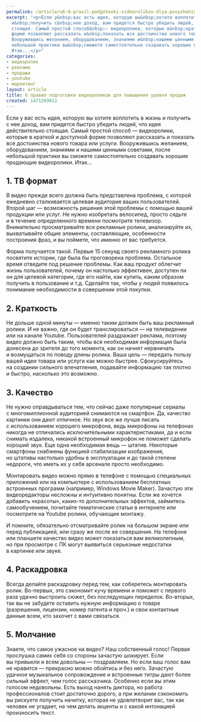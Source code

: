 ```yaml
---
permalink: /article/u6-6-pravil-podgotovki-videorolikov-dlya-povysheniya-urovnya-prodazh
excerpt: "<p>Если у&nbsp;вас есть идея, которую вы&nbsp;хотите воплотить в&nbsp;жизнь
  и&nbsp;получить с&nbsp;нее доход, вам придется быстро убедить людей, что идея действительно
  стоящая. Самый простой способ&nbsp;— видеоролики, которые в&nbsp;краткой и&nbsp;доступной
  форме позволяют рассказать и&nbsp;показать все достоинства нового товара или услуги.
  Вооружившись желанием, оборудованием, знаниями и&nbsp;нашими ценными советами, после
  небольшой практики вы&nbsp;сможете самостоятельно создавать хорошие продающие видеоролики.
  Итак...</p>"
categories:
- видеоролик
- реклама
- продажи
- youtube
- маркетинг
layout: article
title: 6 правил подготовки видеороликов для повышения уровня продаж
created: 1471269812
---
```

<p>Если у&nbsp;вас есть идея, которую вы&nbsp;хотите воплотить в&nbsp;жизнь и&nbsp;получить с&nbsp;нее доход, вам придется быстро убедить людей, что идея действительно стоящая. Самый простой способ&nbsp;— видеоролики, которые в&nbsp;краткой и&nbsp;доступной форме позволяют рассказать и&nbsp;показать все достоинства нового товара или услуги. Вооружившись желанием, оборудованием, знаниями и&nbsp;нашими ценными советами, после небольшой практики вы&nbsp;сможете самостоятельно создавать хорошие продающие видеоролики. Итак...</p>
<h2>1. ТВ&nbsp;формат</h2>
<p>В&nbsp;видео прежде всего должна быть представлена проблема, с&nbsp;которой ежедневно сталкивается целевая аудитория ваших пользователей. Второй шаг&nbsp;— возможность решения этой проблемы с&nbsp;помощью вашей продукции или услуг. Не&nbsp;нужно изобретать велосипед, просто сядьте и&nbsp;в&nbsp;течение определенного времени посмотрите телевизор. Внимательно просматривайте все рекламные ролики, анализируйте&nbsp;их, выхватывайте общие элементы, составляющие, особенности построения фраз, и&nbsp;вы&nbsp;поймете, что именно от&nbsp;вас требуется. </p>
<p>Форма получается такой. Первые 15&nbsp;секунд своего рекламного ролика посвятите истории, где была&nbsp;бы проговорена проблема. Остальное время отведите под решение проблемы. Как ваш продукт облегчит жизнь пользователей, почему он&nbsp;настолько эффективен, доступен&nbsp;ли он&nbsp;для целевой категории, где его найти, как купить, каким образом получить в&nbsp;пользование и&nbsp;т.д. Сделайте так, чтобы у&nbsp;людей появилось понимание необходимости в&nbsp;совершении этой покупки.</p>
<h2>2. Краткость</h2>
<p>Не&nbsp;дольше одной минуты&nbsp;— именно таким должен быть ваш рекламный ролики. И&nbsp;не&nbsp;важно, где он&nbsp;будет транслироваться&nbsp;— на&nbsp;телевидении или на&nbsp;канале Youtube. Пользователей раздражает реклама, поэтому видео должно быть таким, чтобы вся необходимая информация была донесена до&nbsp;зрителя до&nbsp;того момента, как он&nbsp;начнет нервничать и&nbsp;возмущаться по&nbsp;поводу длины ролика. Ваша цель&nbsp;— передать пользу вашей идеи товара или услуги как можно быстрее. Сфокусируйтесь на&nbsp;создании сильного впечатления, подавайте информацию так плотно и&nbsp;быстро, насколько это возможно.</p>
<h2>3. Качество</h2>
<p>Не&nbsp;нужно оправдываться тем, что сейчас даже популярные сериалы с&nbsp;многомиллионной аудиторией снимаются на&nbsp;смартфон. Да, качество картинки они дают отличное. Но&nbsp;звук все&nbsp;же лучше писать с&nbsp;использованием хорошего микрофона, ведь микрофоны на&nbsp;телефонах никогда не&nbsp;отличались исключительными характеристиками, да&nbsp;и&nbsp;если снимать издалека, никакой встроенный микрофон не&nbsp;поможет сделать хороший звук. Еще одна необходимая вещь&nbsp;— штатив. Некоторые смартфоны снабжены функцией стабилизации изображения, но&nbsp;штативы настолько удобны в&nbsp;эксплуатации и&nbsp;до&nbsp;такой степени недороги, что иметь их&nbsp;у&nbsp;себя арсенале просто необходимо. </p>
<p>Монтировать видео можно прямо в&nbsp;телефоне с&nbsp;помощью специальных приложений или на&nbsp;компьютере с&nbsp;использованием бесплатных встроенных программ (например, Windows Movie Maker). Зачастую эти видеоредакторы несложны и&nbsp;интуитивно понятны. Если&nbsp;же хочется добавить «красоты», каких-то дополнительных эффектов, займитесь самообучением, почитайте тематические статьи в&nbsp;интернете или посмотрите на&nbsp;Youtube ролики, обучающие монтажу.</p>
<p>И&nbsp;помните, обязательно отсматривайте ролик на&nbsp;большом экране или перед публикацией, или сразу&nbsp;же после ее&nbsp;совершения. На&nbsp;телефоне или планшете качество видео может показаться вам великолепным, но&nbsp;при просмотре с&nbsp;ПК могут выявиться серьезные недостатки в&nbsp;картинке или звуке.</p>
<h2>4. Раскадровка</h2>
<p>Всегда делайте раскадровку перед тем, как соберетесь монтировать ролик. Во-первых, это сэкономит кучу времени и&nbsp;поможет с&nbsp;первого раза удачно выстроить сюжет, без последующих переделок. Во-вторых, так вы&nbsp;не&nbsp;забудете оставить нужную информацию о&nbsp;товаре (разрешения, лицензии, номер патента и&nbsp;проч.) и&nbsp;свои контактные данные всем, кто захочет с&nbsp;вами связаться.</p>
<h2>5. Молчание</h2>
<p>Знаете, что самое ужасное на&nbsp;видео? Наш собственный голос! Первая прослушка самих себя со&nbsp;стороны зачастую шокирует. Если вы&nbsp;привыкли и&nbsp;всем довольны&nbsp;— поздравляем. Но&nbsp;если ваш голос вам не&nbsp;нравится&nbsp;— прекрасно можно обойтись и&nbsp;без него. Зачастую удачное музыкальное сопровождение и&nbsp;встроенные титры дают более сильный эффект, чем голос рассказчика. Особенно если вы&nbsp;этим голосом недовольны. Есть выход нанять диктора, но&nbsp;работа профессионалов стоит достаточно дорого, а&nbsp;при желании сэкономить вы&nbsp;рискуете получить начитку, которая не&nbsp;удовлетворит вас, так как человек не&nbsp;угадает, на&nbsp;чем делать акценты и&nbsp;с&nbsp;какой интонацией произносить текст.</p>

